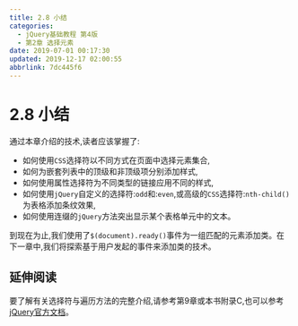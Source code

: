 ```yaml
---
title: 2.8 小结
categories: 
  - jQuery基础教程 第4版
  - 第2章 选择元素
date: 2019-07-01 00:17:30
updated: 2019-12-17 02:00:55
abbrlink: 7dc445f6
---
```

# 2.8 小结 #
通过本章介绍的技术,读者应该掌握了:
- 如何使用`CSS`选择符以不同方式在页面中选择元素集合,
- 如何为嵌套列表中的顶级和非顶级项分别添加样式,
- 如何使用属性选择符为不同类型的链接应用不同的样式,
- 如何使用`jQuery`自定义的选择符:`odd`和:`even`,或高级的`CSS`选择符:`nth-child()`为表格添加条纹效果,
- 如何使用连缀的`jQuery`方法突出显示某个表格单元中的文本。

到现在为止,我们使用了`$(document).ready()`事件为一组匹配的元素添加类。在下一章中,我们将探索基于用户发起的事件来添加类的技术。
## 延伸阅读 ##
要了解有关选择符与遍历方法的完整介绍,请参考第9章或本书附录C,也可以参考[jQuery官方文档](http://api.jquery.com/)。 


